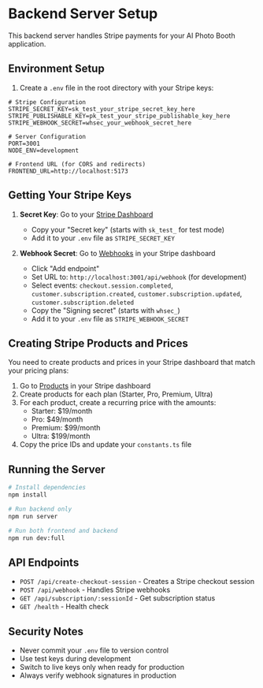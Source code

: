 # Backend Server Setup

This backend server handles Stripe payments for your AI Photo Booth application.

## Environment Setup

1. Create a `.env` file in the root directory with your Stripe keys:

```env
# Stripe Configuration
STRIPE_SECRET_KEY=sk_test_your_stripe_secret_key_here
STRIPE_PUBLISHABLE_KEY=pk_test_your_stripe_publishable_key_here
STRIPE_WEBHOOK_SECRET=whsec_your_webhook_secret_here

# Server Configuration
PORT=3001
NODE_ENV=development

# Frontend URL (for CORS and redirects)
FRONTEND_URL=http://localhost:5173
```

## Getting Your Stripe Keys

1. **Secret Key**: Go to your [Stripe Dashboard](https://dashboard.stripe.com/apikeys)
   - Copy your "Secret key" (starts with `sk_test_` for test mode)
   - Add it to your `.env` file as `STRIPE_SECRET_KEY`

2. **Webhook Secret**: Go to [Webhooks](https://dashboard.stripe.com/webhooks) in your Stripe dashboard
   - Click "Add endpoint"
   - Set URL to: `http://localhost:3001/api/webhook` (for development)
   - Select events: `checkout.session.completed`, `customer.subscription.created`, `customer.subscription.updated`, `customer.subscription.deleted`
   - Copy the "Signing secret" (starts with `whsec_`)
   - Add it to your `.env` file as `STRIPE_WEBHOOK_SECRET`

## Creating Stripe Products and Prices

You need to create products and prices in your Stripe dashboard that match your pricing plans:

1. Go to [Products](https://dashboard.stripe.com/products) in your Stripe dashboard
2. Create products for each plan (Starter, Pro, Premium, Ultra)
3. For each product, create a recurring price with the amounts:
   - Starter: $19/month
   - Pro: $49/month  
   - Premium: $99/month
   - Ultra: $199/month
4. Copy the price IDs and update your `constants.ts` file

## Running the Server

```bash
# Install dependencies
npm install

# Run backend only
npm run server

# Run both frontend and backend
npm run dev:full
```

## API Endpoints

- `POST /api/create-checkout-session` - Creates a Stripe checkout session
- `POST /api/webhook` - Handles Stripe webhooks
- `GET /api/subscription/:sessionId` - Get subscription status
- `GET /health` - Health check

## Security Notes

- Never commit your `.env` file to version control
- Use test keys during development
- Switch to live keys only when ready for production
- Always verify webhook signatures in production
